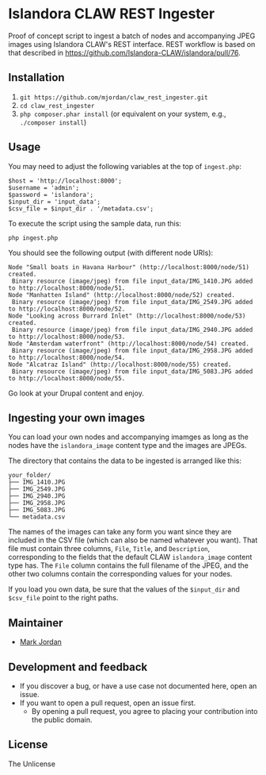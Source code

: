 # Islandora CLAW REST Ingester

Proof of concept script to ingest a batch of nodes and accompanying JPEG images using Islandora CLAW's REST interface. REST workflow is based on that described in https://github.com/Islandora-CLAW/islandora/pull/76.

## Installation

1. `git https://github.com/mjordan/claw_rest_ingester.git`
1. `cd claw_rest_ingester`
1. `php composer.phar install` (or equivalent on your system, e.g., `./composer install`)

## Usage

You may need to adjust the following variables at the top of `ingest.php`:

```
$host = 'http://localhost:8000';
$username = 'admin';
$password = 'islandora';
$input_dir = 'input_data';
$csv_file = $input_dir . '/metadata.csv';
```

To execute the script using the sample data, run this:

`php ingest.php`

You should see the following output (with different node URIs):

```
Node "Small boats in Havana Harbour" (http://localhost:8000/node/51) created.
 Binary resource (image/jpeg) from file input_data/IMG_1410.JPG added to http://localhost:8000/node/51.
Node "Manhatten Island" (http://localhost:8000/node/52) created.
 Binary resource (image/jpeg) from file input_data/IMG_2549.JPG added to http://localhost:8000/node/52.
Node "Looking across Burrard Inlet" (http://localhost:8000/node/53) created.
 Binary resource (image/jpeg) from file input_data/IMG_2940.JPG added to http://localhost:8000/node/53.
Node "Amsterdam waterfront" (http://localhost:8000/node/54) created.
 Binary resource (image/jpeg) from file input_data/IMG_2958.JPG added to http://localhost:8000/node/54.
Node "Alcatraz Island" (http://localhost:8000/node/55) created.
 Binary resource (image/jpeg) from file input_data/IMG_5083.JPG added to http://localhost:8000/node/55.
```

Go look at your Drupal content and enjoy.

## Ingesting your own images

You can load your own nodes and accompanying imamges as long as the nodes have the `islandora_image` content type and the images are JPEGs.

The directory that contains the data to be ingested is arranged like this:

```
your_folder/
├── IMG_1410.JPG
├── IMG_2549.JPG
├── IMG_2940.JPG
├── IMG_2958.JPG
├── IMG_5083.JPG
└── metadata.csv
```

The names of the images can take any form you want since they are included in the CSV file (which can also be named whatever you want). That file must contain three columns, `File`, `Title`, and `Description`, corresponding to the fields that the default CLAW `islandora_image` content type has. The `File` column contains the full filename of the JPEG, and the other two columns contain the corresponding values for your nodes.

If you load you own data, be sure that the values of the `$input_dir` and `$csv_file` point to the right paths.

## Maintainer

* [Mark Jordan](https://github.com/mjordan)

## Development and feedback

* If you discover a bug, or have a use case not documented here, open an issue.
* If you want to open a pull request, open an issue first.
  * By opening a pull request, you agree to placing your contribution into the public domain.

## License

The Unlicense
